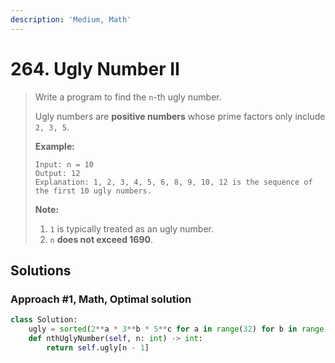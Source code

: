 ```yaml
---
description: 'Medium, Math'
---
```


# 264. Ugly Number II

> Write a program to find the `n`-th ugly number.
>
> Ugly numbers are **positive numbers** whose prime factors only include `2, 3, 5`. 
>
> **Example:**
>
> ```text
> Input: n = 10
> Output: 12
> Explanation: 1, 2, 3, 4, 5, 6, 8, 9, 10, 12 is the sequence of the first 10 ugly numbers.
> ```
>
> **Note:**  
>
> 1. `1` is typically treated as an ugly number.
> 2. `n` **does not exceed 1690**.

## Solutions

### Approach \#1, Math, Optimal solution

```python
class Solution:
    ugly = sorted(2**a * 3**b * 5**c for a in range(32) for b in range(20) for c in range(14))
    def nthUglyNumber(self, n: int) -> int:
        return self.ugly[n - 1]
```

